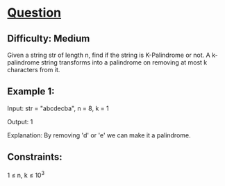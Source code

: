 # [Question](https://practice.geeksforgeeks.org/problems/find-if-string-is-k-palindrome-or-not1923/1/)

## Difficulty: Medium
Given a string str of length n, find if the string is K-Palindrome or not. A k-palindrome string transforms into a palindrome on removing at most k characters from it.

## Example 1:
Input: str = "abcdecba", n = 8, k = 1

Output: 1

Explanation: By removing 'd' or 'e' we can make it a palindrome.

## Constraints:
1 ≤ n, k ≤ 10<sup>3</sup>

